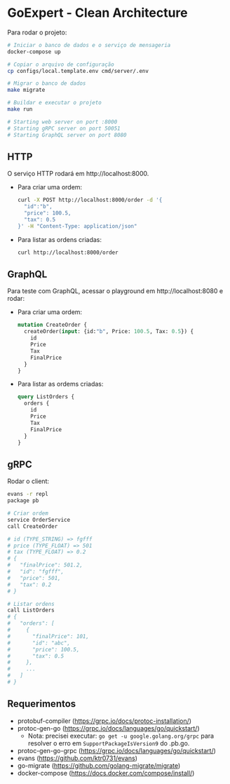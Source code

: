# GoExpert - Clean Architecture

Para rodar o projeto:

```bash
# Iniciar o banco de dados e o serviço de mensageria
docker-compose up

# Copiar o arquivo de configuração
cp configs/local.template.env cmd/server/.env

# Migrar o banco de dados
make migrate

# Buildar e executar o projeto
make run

# Starting web server on port :8000
# Starting gRPC server on port 50051
# Starting GraphQL server on port 8080
```

## HTTP

O serviço HTTP rodará em http://localhost:8000.

- Para criar uma ordem:

  ```bash
  curl -X POST http://localhost:8000/order -d '{
    "id":"b",
    "price": 100.5,
    "tax": 0.5
  }' -H "Content-Type: application/json"
  ```

- Para listar as ordens criadas:

  ```bash
  curl http://localhost:8000/order
  ```

## GraphQL

Para teste com GraphQL, acessar o playground em http://localhost:8080 e rodar:

- Para criar uma ordem:

  ```graphql
  mutation CreateOrder {
    createOrder(input: {id:"b", Price: 100.5, Tax: 0.5}) {
      id
      Price
      Tax
      FinalPrice
    }
  }
  ```

- Para listar as ordems criadas:

  ```graphql
  query ListOrders {
    orders {
      id
      Price
      Tax
      FinalPrice
    }
  }
  ```

## gRPC

Rodar o client:

```bash
evans -r repl
package pb

# Criar ordem
service OrderService
call CreateOrder

# id (TYPE_STRING) => fgfff
# price (TYPE_FLOAT) => 501
# tax (TYPE_FLOAT) => 0.2
# {
#   "finalPrice": 501.2,
#   "id": "fgfff",
#   "price": 501,
#   "tax": 0.2
# }

# Listar ordens
call ListOrders
# {
#   "orders": [
#     {
#       "finalPrice": 101,
#       "id": "abc",
#       "price": 100.5,
#       "tax": 0.5
#     },
#     ...
#   ]
# }
```


## Requerimentos

- protobuf-compiler (https://grpc.io/docs/protoc-installation/)
- protoc-gen-go (https://grpc.io/docs/languages/go/quickstart/)
  - Nota: precisei executar: `go get -u google.golang.org/grpc` para resolver o erro em `SupportPackageIsVersion9` do .pb.go.
- protoc-gen-go-grpc (https://grpc.io/docs/languages/go/quickstart/)
- evans (https://github.com/ktr0731/evans)
- go-migrate (https://github.com/golang-migrate/migrate)
- docker-compose (https://docs.docker.com/compose/install/)
